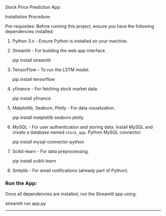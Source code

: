  Stock Price Prediction App:

Installation Procedure:

 Pre-requisites:
      Before running this project, ensure you have the following dependencies installed:

1. Python 3.x - Ensure Python is installed on your machine.
   
2. Streamlit - For building the web app interface.
   
    pip install streamlit
   
3. TensorFlow - To run the LSTM model.
    
    pip install tensorflow
    
4. yfinance - For fetching stock market data.
    
    pip install yfinance
    
5. Matplotlib, Seaborn, Plotly - For data visualization.
    
    pip install matplotlib seaborn plotly
    
6. MySQL - For user authentication and storing data.
   Install MySQL and create a database named `stock_app`.
   Python MySQL connector:
    
    pip install mysql-connector-python
    
7. Scikit-learn - For data preprocessing.
    
    pip install scikit-learn
    
8. Smtplib - For email notifications (already part of Python).

### Run the App:
Once all dependencies are installed, run the Streamlit app using:

streamlit run app.py


---
